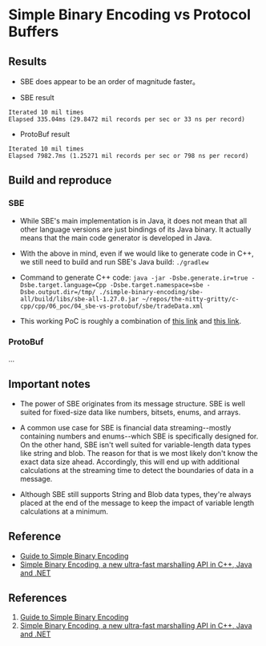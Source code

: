 # Simple Binary Encoding vs Protocol Buffers

## Results

* SBE does appear to be an order of magnitude faster。

* SBE result
```
Iterated 10 mil times
Elapsed 335.04ms (29.8472 mil records per sec or 33 ns per record)
```

* ProtoBuf result
```
Iterated 10 mil times
Elapsed 7982.7ms (1.25271 mil records per sec or 798 ns per record)
```

## Build and reproduce
### SBE

* While SBE's main implementation is in Java, it does not mean that all
  other language versions are just bindings of its Java binary. It actually
  means that the main code generator is developed in Java.

* With the above in mind, even if we would like to generate code in C++, we
still need to build and run SBE's Java build: `./gradlew`

* Command to generate C++ code: `java -jar -Dsbe.generate.ir=true -Dsbe.target.language=Cpp -Dsbe.target.namespace=sbe -Dsbe.output.dir=/tmp/ ./simple-binary-encoding/sbe-all/build/libs/sbe-all-1.27.0.jar ~/repos/the-nitty-gritty/c-cpp/cpp/06_poc/04_sbe-vs-protobuf/sbe/tradeData.xml`

* This working PoC is roughly a combination of [this link][3] and
[this link][2].

### ProtoBuf

...

## Important notes

* The power of SBE originates from its message structure. SBE is well suited
for fixed-size data like numbers, bitsets, enums, and arrays.

* A common use case for SBE is financial data streaming--mostly containing
numbers and enums--which SBE is specifically designed for. On the other hand,
SBE isn't well suited for variable-length data types like string and blob.
The reason for that is we most likely don't know the exact data size ahead.
Accordingly, this will end up with additional calculations at the streaming
time to detect the boundaries of data in a message.

* Although SBE still supports String and Blob data types, they're always
placed at the end of the message to keep the impact of variable length
calculations at a minimum.

## Reference

* [Guide to Simple Binary Encoding](https://www.baeldung.com/java-sbe)
* [Simple Binary Encoding, a new ultra-fast marshalling API in C++, Java and .NET](https://weareadaptive.com/2013/12/10/sbe-1/)

## References

1. [Guide to Simple Binary Encoding][1]
1. [Simple Binary Encoding, a new ultra-fast marshalling API in C++, Java and .NET][2]


[1]: https://www.baeldung.com/java-sbe "Guide to Simple Binary Encoding"
[2]: https://weareadaptive.com/2013/12/10/sbe-1/ "Simple Binary Encoding, a new ultra-fast marshalling API in C++, Java and .NET"
[3]: https://github.com/real-logic/simple-binary-encoding/blob/master/sbe-samples/src/main/cpp/GeneratedStubExample.cpp "SBE's official generated stub example"
[4]: https://a-teaminsight.com/blog/qa-fred-malabre-of-fpl-on-high-performance-trading-with-fix/ "Q&A: Fred Malabre of FPL on High Performance Trading with FIX"
